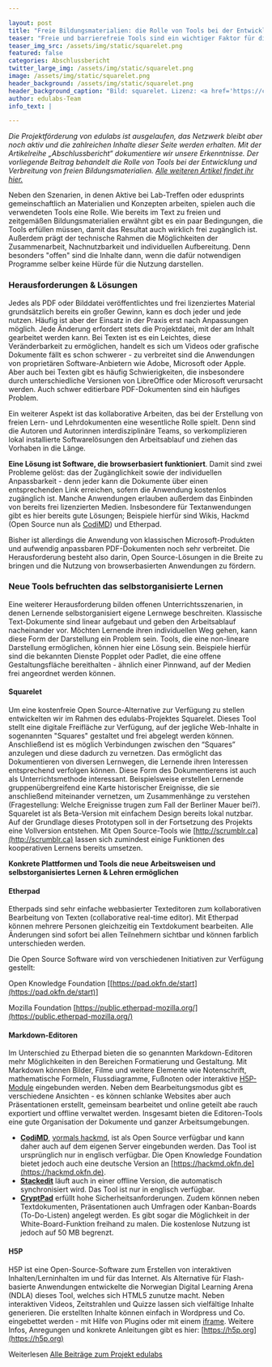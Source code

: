 ```yaml
---

layout: post
title: "Freie Bildungsmaterialien: die Rolle von Tools bei der Entwicklung von OER"
teaser: "Freie und barrierefreie Tools sind ein wichtiger Faktor für die Verbreitung und Weiterentwicklung von OER."
teaser_img_src: /assets/img/static/squarelet.png
featured: false
categories: Abschlussbericht
twitter_large_img: /assets/img/static/squarelet.png
image: /assets/img/static/squarelet.png
header_background: /assets/img/static/squarelet.png
header_background_caption: "Bild: squarelet. Lizenz: <a href='https://creativecommons.org/licenses/by/4.0/'>CC-BY 4.0</a>"
author: edulabs-Team
info_text: |

---
```

*Die Projektförderung von edulabs ist ausgelaufen, das Netzwerk bleibt aber noch aktiv und die zahlreichen Inhalte dieser Seite werden erhalten. Mit der Artikelreihe „Abschlussbericht“ dokumentiere wir unsere Erkenntnisse. Der vorliegende Beitrag behandelt die Rolle von Tools bei der Entwicklung und Verbreitung von freien Bildungsmaterialien. [Alle weiteren Artikel findet ihr hier.](/blog/#Abschlussbericht)*

Neben den Szenarien, in denen Aktive bei Lab-Treffen oder edusprints gemeinschaftlich an Materialien und Konzepten arbeiten, spielen auch die verwendeten Tools eine Rolle. Wie bereits im Text zu freien und zeitgemäßen Bildungsmaterialien erwähnt gibt es ein paar Bedingungen, die Tools erfüllen müssen, damit das Resultat auch wirklich frei zugänglich ist. Außerdem prägt der technische Rahmen die Möglichkeiten der Zusammenarbeit, Nachnutzbarkeit und individuellen Aufbereitung. Denn besonders "offen" sind die Inhalte dann, wenn die dafür notwendigen Programme selber keine Hürde für die Nutzung darstellen.

### Herausforderungen & Lösungen
Jedes als PDF oder Bilddatei veröffentlichtes und frei lizenziertes Material grundsätzlich bereits ein großer Gewinn, kann es doch jeder und jede nutzen. Häufig ist aber der Einsatz in der Praxis erst nach Anpassungen möglich. Jede Änderung erfordert stets die Projektdatei, mit der am Inhalt gearbeitet werden kann. Bei Texten ist es ein Leichtes, diese Veränderbarkeit zu ermöglichen, handelt es sich um Videos oder grafische Dokumente fällt es schon schwerer - zu verbreitet sind die Anwendungen von proprietären Software-Anbietern wie Adobe, Microsoft oder Apple. Aber auch bei Texten gibt es häufig Schwierigkeiten, die insbesondere durch unterschiedliche Versionen von LibreOffice oder Microsoft verursacht werden. Auch schwer editierbare PDF-Dokumenten sind ein häufiges Problem.

Ein weiterer Aspekt ist das kollaborative Arbeiten, das bei der Erstellung von freien Lern- und Lehrdokumenten eine wesentliche Rolle spielt. Denn sind die Autoren und Autorinnen interdisziplinäre Teams, so verkomplizieren lokal installierte Softwarelösungen den Arbeitsablauf und ziehen das Vorhaben in die Länge.

**Eine Lösung ist Software, die browserbasiert funktioniert**. Damit sind zwei Probleme gelöst: das der Zugänglichkeit sowie der individuellen Anpassbarkeit - denn jeder kann die Dokumente über einen entsprechenden Link erreichen, sofern die Anwendung kostenlos zugänglich ist. Manche Anwendungen erlauben außerdem das Einbinden von bereits frei lizenzierten Medien. Insbesondere für Textanwendungen gibt es hier bereits gute Lösungen; Beispiele hierfür sind Wikis, Hackmd (Open Source nun als [CodiMD](https://github.com/hackmdio/codimd)) und Etherpad.

Bisher ist allerdings die Anwendung von klassischen Microsoft-Produkten und aufwendig anpassbaren PDF-Dokumenten noch sehr verbreitet. Die Herausforderung besteht also darin, Open Source-Lösungen in die Breite zu bringen und die Nutzung von browserbasierten Anwendungen zu fördern.

### Neue Tools befruchten das selbstorganisierte Lernen
Eine weiterer Herausforderung bilden offenen Unterrichtsszenarien, in denen Lernende selbstorganisiert eigene Lernwege beschreiten. Klassische Text-Dokumente sind linear aufgebaut und geben den Arbeitsablauf nacheinander vor. Möchten Lernende ihren individuellen Weg gehen, kann diese Form der Darstellung ein Problem sein. Tools, die eine non-lineare Darstellung ermöglichen, können hier eine Lösung sein. Beispiele hierfür sind die bekannten Dienste Popplet oder Padlet, die eine offene Gestaltungsfläche bereithalten - ähnlich einer Pinnwand, auf der Medien frei angeordnet werden können.

#### Squarelet
Um eine kostenfreie Open Source-Alternative zur Verfügung zu stellen entwickelten wir im Rahmen des edulabs-Projektes Squarelet. Dieses Tool stellt eine digitale Freifläche zur Verfügung, auf der jegliche Web-Inhalte in sogenannten "Squares" gestaltet und frei abgelegt werden können. Anschließend ist es möglich Verbindungen zwischen den “Squares” anzulegen und diese dadurch zu vernetzen. Das ermöglicht das Dokumentieren von diversen Lernwegen, die Lernende ihren Interessen entsprechend verfolgen können. Diese Form des Dokumentierens ist auch als Unterrichtsmethode interessant. Beispielsweise erstellen Lernende gruppenübergreifend eine Karte historischer Ereignisse, die sie anschließend miteinander vernetzen, um Zusammenhänge zu verstehen (Fragestellung: Welche Ereignisse trugen zum Fall der Berliner Mauer bei?). Squarelet ist als Beta-Version mit einfachem Design bereits lokal nutzbar. Auf der Grundlage dieses Prototypen soll in der Fortsetzung des Projekts eine Vollversion entstehen. Mit Open Source-Tools wie [http://scrumblr.ca](http://scrumblr.ca) lassen sich zumindest einige Funktionen des kooperativen Lernens bereits umsetzen.

**Konkrete Plattformen und Tools die neue Arbeitsweisen und selbstorganisiertes Lernen & Lehren ermöglichen**

#### Etherpad
Etherpads sind sehr einfache webbasierter Texteditoren zum kollaborativen Bearbeitung von Texten (collaborative real-time editor). Mit Etherpad können mehrere Personen gleichzeitig ein Textdokument bearbeiten. Alle Änderungen sind sofort bei allen Teilnehmern sichtbar und können farblich unterschieden werden.

Die Open Source Software wird von verschiedenen Initiativen zur Verfügung gestellt:

Open Knowledge Foundation [[https://pad.okfn.de/start](https://pad.okfn.de/start)]

Mozilla Foundation [https://public.etherpad-mozilla.org/](https://public.etherpad-mozilla.org/)

#### Markdown-Editoren
Im Unterschied zu Etherpad bieten die so genannten Markdown-Editoren mehr Möglichkeiten in den Bereichen Formatierung und Gestaltung. Mit Markdown können Bilder, Filme und weitere Elemente wie Notenschrift, mathematische Formeln, Flussdiagramme, Fußnoten oder interaktive [H5P-Module](https://edulabs.de/blog/H5P-im-Unterricht-Erfahrungen-Ideen) eingebunden werden. Neben dem Bearbeitungsmodus gibt es verschiedene Ansichten - es können schlanke Websites aber auch Präsentationen erstellt, gemeinsam bearbeitet und online geteilt abe rauch exportiert und offline verwaltet werden. Insgesamt bieten die Editoren-Tools eine gute Organisation der Dokumente und ganzer Arbeitsumgebungen.

* **[CodiMD](https://github.com/hackmdio/codimd)**, [vormals hackmd](https://hackmd.io), ist als Open Source verfügbar und kann daher auch auf dem eigenen Server eingebunden werden. Das Tool ist ursprünglich nur in englisch verfügbar. Die Open Knowledge Foundation bietet jedoch auch eine deutsche Version an [https://hackmd.okfn.de](https://hackmd.okfn.de).
* **[Stackedit](https://stackedit.io)** läuft auch in einer offline Version, die automatisch synchronisiert wird. Das Tool ist nur in englisch verfügbar.
* **[CryptPad](https://cryptpad.fr)** erfüllt hohe Sicherheitsanforderungen. Zudem können neben Textdokumenten, Präsentationen auch Umfragen oder Kanban-Boards (To-Do-Listen) angelegt werden. Es gibt sogar die Möglichkeit in der White-Board-Funktion freihand zu malen. Die kostenlose Nutzung ist jedoch auf 50 MB begrenzt.

#### H5P
H5P ist eine Open-Source-Software zum Erstellen von interaktiven Inhalten/Lerninhalten im und für das Internet. Als Alternative für Flash-basierte Anwendungen entwickelte die Norwegian Digital Learning Arena (NDLA) dieses Tool, welches sich HTML5 zunutze macht. Neben interaktiven Videos, Zeitstrahlen und Quizze lassen sich vielfältige Inhalte generieren. Die erstellten Inhalte können einfach in Wordpress und Co. eingebettet werden - mit Hilfe von Plugins oder mit einem [iframe](https://de.wikipedia.org/wiki/Inlineframe). Weitere Infos, Anregungen und konkrete Anleitungen gibt es hier: [https://h5p.org](https://h5p.org)

<p class="link-list">
<span id="toc" class="link-list-headline">Weiterlesen</span>
<a class="external-link" href="/blog/#Abschlussbericht" target="_blank">Alle Beiträge zum Projekt edulabs</a>
</p>
